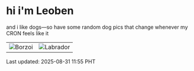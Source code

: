 # hi i'm Leoben

and i like dogs—so have some random dog pics that change whenever my CRON feels like it

|  |  |
|--------|----------|
| ![Borzoi](https://random-dog-vercel.vercel.app/api/random-borzoi?v=1756612531) | ![Labrador](https://random-dog-vercel.vercel.app/api/random-labrador?v=1756612531) |

Last updated: 2025-08-31 11:55 PHT
